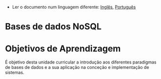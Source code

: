* Ler o documento num linguagem diferente: [Inglês](README.md), [Português](README.pt.md)

# Bases de dados NoSQL
# Objetivos de Aprendizagem

É objetivo   desta   unidade   curricular   a   introdução   aos diferentes paradigmas de bases de dados e a sua aplicação na conceção e implementação de sistemas.